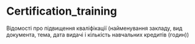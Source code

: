 # Certification_training
Відомості про підвищення кваліфікації (найменування закладу, вид документа, тема, дата видачі і кількість навчальних кредитів (годин))
